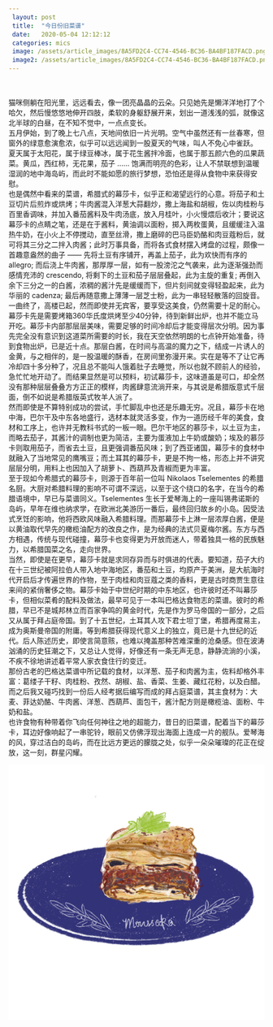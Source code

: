 ```yaml
---
 layout: post
 title:  "今日份旧菜谱"
 date:   2020-05-04 12:12:12
 categories: mics
 image: /assets/article_images/8A5FD2C4-CC74-4546-BC36-BA4BF187FACD.png
 image2: /assets/article_images/8A5FD2C4-CC74-4546-BC36-BA4BF187FACD.png
---
```

<br/>

<br/>
猫咪侧躺在阳光里，远远看去，像一团亮晶晶的云朵。只见她先是懒洋洋地打了个哈欠，然后慢悠悠地伸开四肢，柔软的身躯舒展开来，划出一道浅浅的弧，就像这北半球的白昼，在不知不觉中，一点点变长。

<br/>
五月伊始，到了晚上七八点，天地间依旧一片光明。空气中虽然还有一丝春寒，但窗外的绿意愈演愈浓，似乎可以远远闻到一股夏天的气味，叫人不免心中雀跃。

<br/>
夏天属于太阳花，属于绿豆棒冰，属于花生酱拌冷面，也属于那五颜六色的瓜果蔬菜。黄瓜，西红柿，无花果，茄子 …… 饱满而明亮的色彩，让人不禁联想到温暖湿润的地中海岛屿，而此时不能如愿的旅行梦想，恐怕还是得从食物中来获得安慰。

<br/>
也是偶然中看来的菜谱，希腊式的幕莎卡，似乎正和渴望远行的心意。将茄子和土豆切片后煎炸或烘烤；牛肉酱混入洋葱大蒜翻炒，撒上海盐和胡椒，佐以肉桂粉与百里香调味，并加入番茄酱料及牛肉汤底，放入月桂叶，小火慢煨后收汁；要说这幕莎卡的点睛之笔，还是在于酱料，黄油调以面粉，掷入两枚蛋黄，且缓缓注入温热牛奶，在小火上不停搅动，直至丝滑，撒上磨碎的巴马臣奶酪和肉豆蔻粉后，就可将其三分之二拌入肉酱；此时万事具备，而将各式食材摆入烤盘的过程，颇像一首趣意盎然的曲子 —— 先将土豆有序铺开，再盖上茄子，此为欢快而有序的 allegro; 而后浇上牛肉酱，那厚厚一层，如有一股滂沱之气袭来，此为逐渐强劲而感情充沛的 crescendo, 将剩下的土豆和茄子层层叠起，此为主旋的重复; 再倒入余下三分之一的白酱，浓稠的酱汁先是缓缓而下，但片刻间就变得轻盈起来，此为华丽的 cadenza; 最后再随意撒上薄薄一层芝士粉，此为一串轻轻散落的回旋音。一曲终了，高楼已起，然而即使并无宾客，要享受这美食，仍然需要十足的耐心。

<br/>
幕莎卡先是需要烤箱360华氏度烘烤至少40分钟，待到新鲜出炉，也并不能立马开吃。幕莎卡内部那层层美味，需要足够的时间冷却后才能变得层次分明。因为事先完全没有意识到这道菜所需要的时长，我在天空依然明朗的七点钟开始准备，待到食物出炉，已是近十点。那层白酱，在时间与高温的魔力之下，结成一片诱人的金黄，与之相伴的，是一股温暖的酥香，在房间里弥漫开来。实在是等不了让它再冷却四十多分种了，况且总不能叫人饿着肚子去睡觉，所以也就不顾前人的经验，急忙忙地开动了。而结果显然是可以预料，初试幕莎卡，这味道虽是可口，却全然没有那种层层叠叠方方正正的模样，肉酱肆意流淌开来，与其说是希腊版意式千层面，倒不如说是希腊版英式牧羊人派了。

<br/>
然而即使是不算特别成功的尝试，手忙脚乱中也还是乐趣无穷。况且，幕莎卡在地中海，巴尔干及中东各地盛行，选材本就灵活多变，作为一道历经千年的美食，食材和工序上，也许并无教科书式的一板一眼。巴尔干地区的慕莎卡，以土豆为主，而略去茄子，其酱汁的调制也更为简洁，主要为蛋液加上牛奶或酸奶；埃及的慕莎卡则取用茄子，而省去土豆，且更强调番茄风味；到了西亚诸国，幕莎卡的食材中就融入了当地常见的鹰嘴豆；而土耳其的幕莎卡，更是不拘一格，形态上并不讲究层层分明，用料上也因加入了胡萝卜、西葫芦及青椒而更为丰富。

<br/>
至于现如今希腊式的幕莎卡，则源于百年前一位叫 Nikolaos Tselementes 的希腊名厨。大厨对希腊料理的影响不可谓不深远，以至于这个绕口的名字，在当今的希腊语境中，早已与菜谱同义。Tselementes 生长于爱琴海上的一座叫锡弗诺斯的岛屿，早年在维也纳求学，在欧洲北美游历一番后，最终回归故乡的小岛。因受法式烹饪的影响，他将西欧风味融入希腊料理。而那幕莎卡上淋一层浓厚白酱，便是以黄油取代早先的橄榄油配方的改良之作，是为经典的法式贝夏梅尔酱。东方与西方相遇，传统与现代碰撞，幕莎卡也变得更为开放而迷人，带着独具一格的民族魅力，以希腊国菜之名，走向世界。

<br/>
当然，即使是在更早，幕莎卡就是求同存异而与时俱进的代表。要知道，茄子大约在十三世纪被阿拉伯人带入地中海地区，番茄和土豆，均原产于美洲，是大航海时代开启后才传遍世界的作物，至于肉桂和肉豆蔻之类的香料，更是古时商贾生意往来间的紧俏奢侈之物。幕莎卡始于中世纪时期的中东地区，也许彼时还不叫幕莎卡，但相似菜肴的配料及做法，最早可见于一本叫巴格达食物志的菜谱。彼时的希腊，早已不是城邦林立而百家争鸣的黄金时代，先是作为罗马帝国的一部分，之后又从属于拜占庭帝国。到了十五世纪，土耳其人攻下君士坦丁堡，希腊再度易主，成为奥斯曼帝国的附庸。等到希腊获得现代意义上的独立，竟已是十九世纪的近代。后人陈述历史，即使言简意赅，也难以掩盖那种苦难深重的沧桑感。但在波涛汹涌的历史狂潮之下，又总让人觉得，好像还有一条无声无息，静静流淌的小溪，不疾不徐地讲述着平常人家衣食住行的变迁。

<br/>
那份古老的巴格达菜谱中所记载的食材，以洋葱、茄子和肉酱为主，佐料却格外丰富：葛缕子干籽、肉桂粉、孜然、胡椒、盐、香菜、生姜、藏红花粉，以及白醋。而之后我又碰巧找到一份后人经考据后编写而成的拜占庭菜谱，其主食材为：大麦、菲达奶酪、牛肉酱、洋葱、西葫芦、面包干，酱汁配方则是橄榄油、面粉、牛奶和盐。

<br/>
也许食物有种带着你飞向任何神往之地的超能力，昔日的旧菜谱，配着当下的幕莎卡，耳边好像响起了一串驼铃，眼前又仿佛浮现出海面上连成一片的舰队。爱琴海的风，穿过洁白的岛屿，而在比远方更远的朦胧之处，似乎一朵朵璀璨的花正在绽放，这一刻，群星闪耀。

<br/>

![moussaka](https://raw.githubusercontent.com/lunamenina/lunamenina.github.io/master/assets/images/D4AFDF1D-C6C0-4244-BEDA-F1E11ECB3684.png) 
